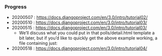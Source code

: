 ### Progress

- 20200507 : https://docs.djangoproject.com/en/3.0/intro/tutorial02/
- 20200510 : https://docs.djangoproject.com/en/3.0/intro/tutorial03/
- 20200515 : https://docs.djangoproject.com/en/3.0/intro/tutorial03/
	- We’ll discuss what you could put in that polls/detail.html template a bit later, but if you’d like to quickly get the above example working, a file containing just:
- 20200518 : https://docs.djangoproject.com/en/3.0/intro/tutorial04/